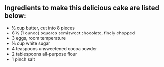 ## Ingredients to make this delicious cake are listed below:

* ½ cup butter, cut into 8 pieces
* 6 ½ (1 ounce) squares semisweet chocolate, finely chopped
* 3 eggs, room temperature
* ⅓ cup white sugar
* 4 teaspoons unsweetened cocoa powder
* 2 tablespoons all-purpose flour
* 1 pinch salt